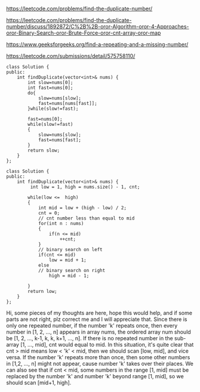 https://leetcode.com/problems/find-the-duplicate-number/

https://leetcode.com/problems/find-the-duplicate-number/discuss/1892872/C%2B%2B-oror-Algorithm-oror-4-Approaches-oror-Binary-Search-oror-Brute-Force-oror-cnt-array-oror-map

https://www.geeksforgeeks.org/find-a-repeating-and-a-missing-number/

https://leetcode.com/submissions/detail/575758110/

```
class Solution {
public:
    int findDuplicate(vector<int>& nums) {
        int slow=nums[0];
        int fast=nums[0];
        do{
            slow=nums[slow];
            fast=nums[nums[fast]];
        }while(slow!=fast);
        
        fast=nums[0];
        while(slow!=fast)
        {
            slow=nums[slow];
            fast=nums[fast];
        }
        return slow;
    }
};
```

```
class Solution {
public:
    int findDuplicate(vector<int>& nums) {
         int low = 1, high = nums.size() - 1, cnt;
        
        while(low <=  high)
        {
            int mid = low + (high - low) / 2;
            cnt = 0;
            // cnt number less than equal to mid
            for(int n : nums)
            {
                if(n <= mid)
                    ++cnt;
            }
            // binary search on left
            if(cnt <= mid)
                low = mid + 1;
            else
            // binary search on right
                high = mid - 1;
            
        }
        return low;
    }
};
```

Hi, some pieces of my thoughts are here, hope this would help, and if some parts are not right, plz correct me and I will appreciate that.
Since there is only one repeated number, if the number 'k' repeats once, then every number in [1, 2, ..., n] appears in array nums, the ordered array num should be [1, 2, ..., k-1, k, k, k+1, ..., n]. If there is no repeated number in the sub-array [1, ..., mid], cnt would equal to mid. In this situation, it's quite clear that cnt > mid means low < 'k' < mid, then we should scan [low, mid], and vice versa.
If the number 'k' repeats more than once, then some other numbers in [1,2, ..., n] might not appear, cause number 'k' takes over their places. We can also see that if cnt < mid, some numbers in the range [1, mid] must be replaced by the number 'k' and number 'k' beyond range [1, mid], so we should scan [mid+1, high].

